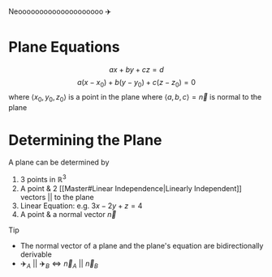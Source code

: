 Neoooooooooooooooooooo ✈️
# Plane Equations
$$
ax + by + cz = d
$$
$$
a(x - x_{0}) + b(y - y_{0}) + c(z - z_{0}) = 0
$$
where $\langle x_{0}, y_{0}, z_{0} \rangle$ is a point in the plane
where $\langle a, b, c \rangle = \vec{n}$ is normal to the plane

# Determining the Plane
A plane can be determined by
1. 3 points in  $\mathbb{R}^3$
2. A point & 2 [[Master#Linear Independence|Linearly Independent]] vectors $||$ to the plane
3. Linear Equation: e.g. $3x - 2y + z = 4$
4. A point & a normal vector $\vec{n}$

> [!tip]
> * The normal vector of a plane and the plane's equation are bidirectionally derivable
> * $✈️_{A}\ ||\ ✈️_{B} \iff \vec{n}_{A}\ ||\  \vec{n}_{B}$
